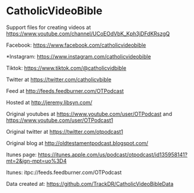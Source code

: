 # CatholicVideoBible

Support files for creating videos at https://www.youtube.com/channel/UCoEOdVbK_Kph3jDFdKRszgQ

Facebook: https://www.facebook.com/catholicvideobible

*Instagram: https://www.instagram.com/catholicvideobible

Tiktok: https://www.tiktok.com/@catholicvidbible

Twitter at https://twitter.com/catholicvbible

Feed at http://feeds.feedburner.com/OTPodcast

Hosted at http://jeremy.libsyn.com/

Original youtubes at https://www.youtube.com/user/OTPodcast and https://www.youtube.com/user/OTPodcast1

Original twitter at https://twitter.com/otpodcast1

Original blog at http://oldtestamentpodcast.blogspot.com/

Itunes page: https://itunes.apple.com/us/podcast/otpodcast/id135958141?mt=2&ign-mpt=uo%3D4

Itunes: itpc://feeds.feedburner.com/OTPodcast

Data created at: https://github.com/TrackDR/CatholicVideoBibleData
